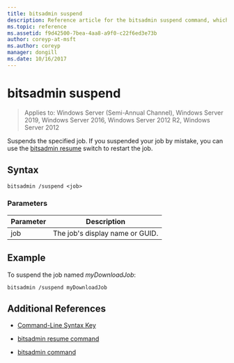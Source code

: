 ```yaml
---
title: bitsadmin suspend
description: Reference article for the bitsadmin suspend command, which suspends the specified job.
ms.topic: reference
ms.assetid: f9d42500-7bea-4aa8-a9f0-c22f6ed3e73b
author: coreyp-at-msft
ms.author: coreyp
manager: dongill
ms.date: 10/16/2017
---
```

# bitsadmin suspend

> Applies to: Windows Server (Semi-Annual Channel), Windows Server 2019, Windows Server 2016, Windows Server 2012 R2, Windows Server 2012

Suspends the specified job. If you suspended your job by mistake, you can use the [bitsadmin resume](bitsadmin-resume.md) switch to restart the job.

## Syntax

```
bitsadmin /suspend <job>
```

### Parameters

| Parameter | Description |
| --------- | ---------- |
| job | The job's display name or GUID. |

## Example

To suspend the job named *myDownloadJob*:


```
bitsadmin /suspend myDownloadJob
```

## Additional References

- [Command-Line Syntax Key](command-line-syntax-key.md)

- [bitsadmin resume command](bitsadmin-resume.md)

- [bitsadmin command](bitsadmin.md)
